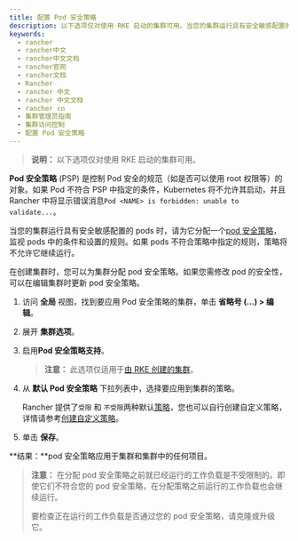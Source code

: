 ```yaml
---
title: 配置 Pod 安全策略
description: 以下选项仅对使用 RKE 启动的集群可用。当您的集群运行具有安全敏感配置的 pods 时，为它分配一个pod 安全策略，这是一组用于监视 pods 中的条件和设置的规则。如果 pods 不符合策略中指定的规则，策略将不允许它继续运行。
keywords:
  - rancher
  - rancher中文
  - rancher中文文档
  - rancher官网
  - rancher文档
  - Rancher
  - rancher 中文
  - rancher 中文文档
  - rancher cn
  - 集群管理员指南
  - 集群访问控制
  - 配置 Pod 安全策略
---
```


> **说明：** 以下选项仅对使用 RKE 启动的集群可用。

**Pod 安全策略** (PSP) 是控制 Pod 安全的规范（如是否可以使用 root 权限等）的对象。如果 Pod 不符合 PSP 中指定的条件，Kubernetes 将不允许其启动，并且 Rancher 中将显示错误消息`Pod <NAME> is forbidden: unable to validate...`。

当您的集群运行具有安全敏感配置的 pods 时，请为它分配一个[pod 安全策略](/docs/rancher2.5/admin-settings/pod-security-policies/_index)，监视 pods 中的条件和设置的规则。如果 pods 不符合策略中指定的规则，策略将不允许它继续运行。

在创建集群时，您可以为集群分配 pod 安全策略。如果您需修改 pod 的安全性，可以在编辑集群时更新 pod 安全策略。

1. 访问 **全局** 视图，找到要应用 Pod 安全策略的集群，单击 **省略号 (...) > 编辑**。

2. 展开 **集群选项**。

3. 启用**Pod 安全策略支持**。

   > **注意：** 此选项仅适用于[由 RKE 创建的集群](/docs/rancher2.5/cluster-provisioning/rke-clusters/_index)。

4. 从 **默认 Pod 安全策略** 下拉列表中，选择要应用到集群的策略。

   Rancher 提供了`受限` 和 `不受限`两种默认[策略](/docs/rancher2.5/admin-settings/pod-security-policies/_index)，您也可以自行创建自定义策略，详情请参考[创建自定义策略](/docs/rancher2.5/admin-settings/pod-security-policies/_index)。

5. 单击 **保存**。

**结果：**pod 安全策略应用于集群和集群中的任何项目。

> **注意：** 在分配 pod 安全策略之前就已经运行的工作负载是不受限制的。即使它们不符合您的 pod 安全策略，在分配策略之前运行的工作负载也会继续运行。
>
> 要检查正在运行的工作负载是否通过您的 pod 安全策略，请克隆或升级它。
